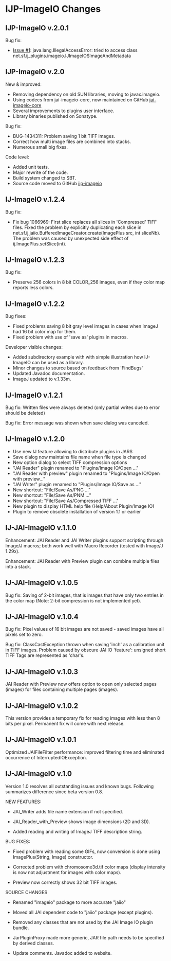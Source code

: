 IJP-ImageIO Changes
===================

IJP-ImageIO v.2.0.1
-------------------

Bug fix:
* [Issue #1]: java.lang.IllegalAccessError: tried to access class net.sf.ij_plugins.imageio.IJImageIO$ImageAndMetadata

[Issue #1]: https://github.com/ij-plugins/ijp-imageio/issues/1


IJP-ImageIO v.2.0
----------------------

New & improved:
* Removing dependency on old SUN libraries, moving to javax.imageio.
* Using codecs from jai-imageio-core, now maintained on GitHub [jai-imageio-core](https://github.com/jai-imageio/jai-imageio-core)
* Several improvements to plugins user interface.
* Library binaries published on Sonatype.

Bug fix:
* BUG-1434311: Problem saving 1 bit TIFF images.
* Correct how multi image files are combined into stacks.
* Numerous small big fixes.

Code level:
* Added unit tests.
* Major rewrite of the code.
* Build system changed to SBT.
* Source code moved to GitHub [ijp-imageio](https://github.com/ij-plugins/ijp-imageio)


IJ-ImageIO v.1.2.4
----------------------

Bug fix:

* Fix bug 1066969: First slice replaces all slices in 'Compressed' TIFF files.
  Fixed the problem by explicitly duplicating each slice in
  net.sf.ij.jaiio.BufferedImageCreator.create(ImagePlus src, int sliceNb).
  The problem was caused by unexpected side effect of ij.ImagePlus.setSlice(int).


IJ-ImageIO v.1.2.3
----------------------

Bug fix:

* Preserve 256 colors in 8 bit COLOR_256 images, even if they color map
  reports less colors.


IJ-ImageIO v.1.2.2
----------------------

Bug fixes:

* Fixed problems saving 8 bit gray level images in cases when ImageJ had
  16 bit color map for them.
* Fixed problem with use of 'save as' plugins in macros.

Developer visible changes:

* Added subdirectory example with with simple illustration how IJ-ImageIO
  can be used as a library.
* Minor changes to source based on feedback from 'FindBugs'
* Updated Javadoc documentation.
* ImageJ updated to v.1.33m.


IJ-ImageIO v.1.2.1
----------------------

Bug fix: Written files were always deleted (only partial writes due to 
         error should be deleted)
  
Bug fix: Error message was shown when save dialog was canceled.


IJ-ImageIO v.1.2.0
----------------------

* Use new IJ feature allowing to distribute plugins in JARS
* Save dialog now maintains file name when file type is changed
* New option dialog to select TIFF compression options
* "JAI Reader" plugin renamed to "Plugins/Image IO/Open ..."
* "JAI Reader with preview" plugin renamed to "Plugins/Image IO/Open with preview..."
* "JAI Writer" plugin renamed to "Plugins/Image IO/Save as ..."
* New shortcut: "File/Save As/PNG ..."
* New shortcut: "File/Save As/PNM ..."
* New shortcut: "File/Save As/Compressed TIFF ..."
* New plugin to display HTML help file (Help/About Plugin/Image IO)
* Plugin to remove obsolete installation of version 1.1 or earlier



IJ-JAI-ImageIO v.1.1.0
----------------------

Enhancement: JAI Reader and JAI Writer plugins support scripting through
             Image/J macros; both work well with Macro Recorder (tested
	     with Image/J 1.29x).
	     
Enhancement: JAI Reader with Preview plugin can combine multiple files 
             into a stack.	     


IJ-JAI-ImageIO v.1.0.5
----------------------

Bug fix: Saving of 2-bit images, that is images that have only two entries
         in the color map (Note: 2-bit compression is not implemented yet).


IJ-JAI-ImageIO v.1.0.4
----------------------

Bug fix: Pixel values of 16 bit images are not saved - saved images have 
         all pixels set to zero.

Bug fix: ClassCastException thrown when saving 'inch' as a calibration 
         unit in TIFF images. Problem caused by obscure JAI IO 'feature': 
         unsigned short TIFF Tags are represented as 'char's.            


IJ-JAI-ImageIO v.1.0.3
----------------------

JAI Reader with Preview now offers option to open only selected pages
(images) for files containing multiple pages (images).


IJ-JAI-ImageIO v.1.0.2
----------------------

This version provides a temporary fix for reading images with less
then 8 bits per pixel. Permanent fix will come with next release.


IJ-JAI-ImageIO v.1.0.1
----------------------

Optimized JAIFileFilter performance: improved filtering time and
eliminated occurrence of InterruptedIOException.



IJ-JAI-ImageIO v.1.0
--------------------

Version 1.0 resolves all outstanding issues and known bugs. Following
summarizes difference since beta version 0.8.


NEW FEATURES:

* JAI_Writer adds file name extension if not specified.

* JAI_Reader_with_Preview shows image dimensions (2D and 3D).

* Added reading and writing of ImageJ TIFF description string.


BUG FIXES:

* Fixed problem with reading some GIFs, now conversion is done using
  ImagePlus(String, Image) constructor.
  
* Corrected problem with chromosome3d.tif color maps (display intensity
  is now not adjustment for images with color maps).

* Preview now correctly shows 32 bit TIFF images.


SOURCE CHANGES

* Renamed "imageio" package to more accurate "jaiio" 

* Moved all JAI dependent code to "jaiio" package (except plugins).

* Removed any classes that are not used by the JAI Image IO plugin
  bundle.

* JarPluginProxy made more generic, JAR file path needs to be specified
  by derived classes.
  
* Update comments. Javadoc added to website.




